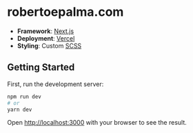 # robertoepalma.com

- **Framework**: [Next.js](https://nextjs.org/)
- **Deployment**: [Vercel](https://vercel.com)
- **Styling**: Custom [SCSS](https://sass-lang.com/)

## Getting Started

First, run the development server:

```bash
npm run dev
# or
yarn dev
```

Open [http://localhost:3000](http://localhost:3000) with your browser to see the result.
